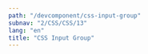 ```yaml
---
path: "/devcomponent/css-input-group"
subnav: "2/CSS/CSS/13"
lang: "en"
title: "CSS Input Group"
---
```

